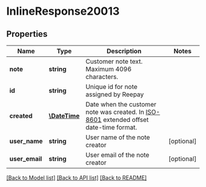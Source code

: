 # InlineResponse20013

## Properties
Name | Type | Description | Notes
------------ | ------------- | ------------- | -------------
**note** | **string** | Customer note text. Maximum 4096 characters. | 
**id** | **string** | Unique id for note assigned by Reepay | 
**created** | [**\DateTime**](\DateTime.md) | Date when the customer note was created. In [ISO-8601](http://en.wikipedia.org/wiki/ISO_8601) extended offset date-time format. | 
**user_name** | **string** | User name of the note creator | [optional] 
**user_email** | **string** | User email of the note creator | [optional] 

[[Back to Model list]](../README.md#documentation-for-models) [[Back to API list]](../README.md#documentation-for-api-endpoints) [[Back to README]](../README.md)


